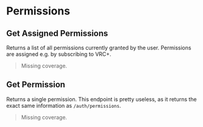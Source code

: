 # Permissions

## Get Assigned Permissions
Returns a list of all permissions currently granted by the user. Permissions are assigned e.g. by subscribing to VRC+.
> Missing coverage.

## Get Permission
Returns a single permission. This endpoint is pretty useless, as it returns the exact same information as `/auth/permissions`.
> Missing coverage.

	